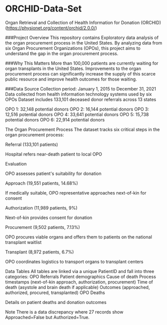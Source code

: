 # ORCHID-Data-Set
Organ Retrieval and Collection of Health Information for Donation (ORCHID)
(https://physionet.org/content/orchid/2.0.0/)

###Project Overview
This repository contains Exploratory data analysis of the organ procurement process in the United States. By analyzing data from six Organ Procurement Organizations (OPOs), this project aims to understand the gap in the organ procurement process. 

###Why This Matters
More than 100,000 patients are currently waiting for organ transplants in the United States. Improvements to the organ procurement process can significantly increase the supply of this scarce public resource and improve health outcomes for those waiting.

###Data Source 
Collection period: January 1, 2015 to December 31, 2021
Data collected from health information technology systems used by six OPOs
Dataset includes 133,101 deceased donor referrals across 13 states

OPO 1: 32,148 potential donors
OPO 2: 16,144 potential donors
OPO 3: 12,516 potential donors
OPO 4: 33,641 potential donors
OPO 5: 15,738 potential donors
OPO 6: 22,914 potential donors

The Organ Procurement Process
The dataset tracks six critical steps in the organ procurement process:

Referral (133,101 patients)

Hospital refers near-death patient to local OPO


Evaluation

OPO assesses patient's suitability for donation

Approach (19,551 patients, 14.68%)

If medically suitable, OPO representative approaches next-of-kin for consent

Authorization (11,989 patients, 9%)

Next-of-kin provides consent for donation

Procurement (9,502 patients, 7.13%)

OPO procures viable organs and offers them to patients on the national transplant waitlist

Transplant (8,972 patients, 6.7%)

OPO coordinates logistics to transport organs to transplant centers

Data Tables
All tables are linked via a unique PatientID and fall into three categories:
OPO Referrals
Patient demographics
Cause of death
Process timestamps (next-of-kin approach, authorization, procurement)
Time of death (asystole and brain death if applicable)
Outcomes (approached, authorized, procured, transplanted)
OPO Deaths

Details on patient deaths and donation outcomes

Note
There is a data discrepancy where 27 records show Approached=False but Authorized=True.

